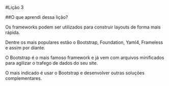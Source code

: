 #Lição 3

##O que aprendi dessa lição?

Os frameworks podem ser utilizados para construir layouts de forma mais rápida.

Dentre os mais populares estão o Bootstrap, Foundation, Yaml4, Frameless e assim por diante.

O Bootstrap é o mais famoso framework e já vem com arquivos minificados para agilizar o trafego de dados do seu site.

O mais indicado é usar o Bootstrap e desenvolver outras soluções complementares.